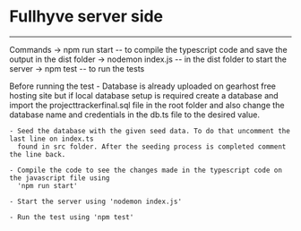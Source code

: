# Fullhyve server side
------------------------------------------------------------------------------

Commands -> npm run start  -- to compile the typescript code and save the output in the dist folder
         -> nodemon index.js -- in the dist folder to start the server
         -> npm test -- to run the tests

Before running the test
    - Database is already uploaded on gearhost free hosting site but if local database setup 
      is required create a database and import the projecttrackerfinal.sql file in the root folder 
      and also change the database name and credentials in the db.ts file to the desired value.

    - Seed the database with the given seed data. To do that uncomment the last line on index.ts 
      found in src folder. After the seeding process is completed comment the line back.

    - Compile the code to see the changes made in the typescript code on the javascript file using
      'npm run start'

    - Start the server using 'nodemon index.js'

    - Run the test using 'npm test'